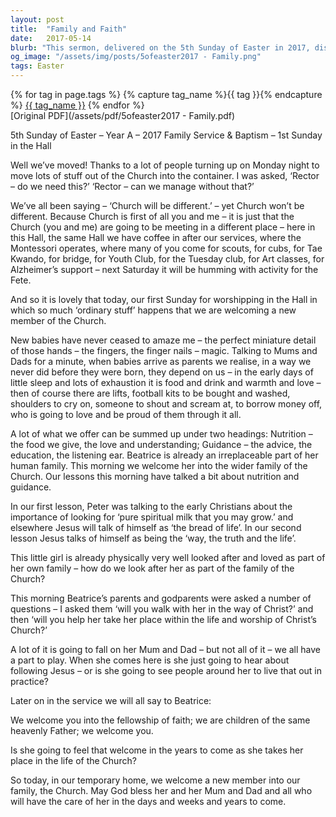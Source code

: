 ```yaml
---
layout: post
title:  "Family and Faith"
date:   2017-05-14
blurb: "This sermon, delivered on the 5th Sunday of Easter in 2017, discusses the importance of family and community in the Church. It emphasizes the role of the Church as a family, providing spiritual nutrition and guidance, and the responsibility of the congregation in nurturing new members. The sermon also highlights the significance of the physical space of the Church, as it moves into a new location."
og_image: "/assets/img/posts/5ofeaster2017 - Family.png"
tags: Easter
---    
```

<div class="tag-pills">
  {% for tag in page.tags %}
    {% capture tag_name %}{{ tag }}{% endcapture %}
    <a href="{{ site.baseurl }}/tag/{{ tag_name | slugify }}" class="tag-pill">{{ tag_name }}</a>
  {% endfor %}
</div>
[Original PDF](/assets/pdf/5ofeaster2017 - Family.pdf)

5th Sunday of Easter – Year A – 2017
Family Service & Baptism – 1st Sunday in the Hall

Well we’ve moved! Thanks to a lot of people turning up on Monday night to move lots of stuff out of the Church into the container. I was asked, ‘Rector – do we need this?’ ‘Rector – can we manage without that?’

We’ve all been saying – ‘Church will be different.’ – yet Church won’t be different. Because Church is first of all you and me – it is just that the Church (you and me) are going to be meeting in a different place – here in this Hall, the same Hall we have coffee in after our services, where the Montessori operates, where many of you come for scouts, for cubs, for Tae Kwando, for bridge, for Youth Club, for the Tuesday club, for Art classes, for Alzheimer’s support – next Saturday it will be humming with activity for the Fete.

And so it is lovely that today, our first Sunday for worshipping in the Hall in which so much ‘ordinary stuff’ happens that we are welcoming a new member of the Church.

New babies have never ceased to amaze me – the perfect miniature detail of those hands – the fingers, the finger nails – magic. Talking to Mums and Dads for a minute, when babies arrive as parents we realise, in a way we never did before they were born, they depend on us – in the early days of little sleep and lots of exhaustion it is food and drink and warmth and love – then of course there are lifts, football kits to be bought and washed, shoulders to cry on, someone to shout and scream at, to borrow money off, who is going to love and be proud of them through it all.

A lot of what we offer can be summed up under two headings: Nutrition – the food we give, the love and understanding; Guidance – the advice, the education, the listening ear. Beatrice is already an irreplaceable part of her human family. This morning we welcome her into the wider family of the Church. Our lessons this morning have talked a bit about nutrition and guidance.

In our first lesson, Peter was talking to the early Christians about the importance of looking for ‘pure spiritual milk that you may grow.’ and elsewhere Jesus will talk of himself as ‘the bread of life’. In our second lesson Jesus talks of himself as being the ‘way, the truth and the life’.

This little girl is already physically very well looked after and loved as part of her own family – how do we look after her as part of the family of the Church?

This morning Beatrice’s parents and godparents were asked a number of questions – I asked them ‘will you walk with her in the way of Christ?’ and then ‘will you help her take her place within the life and worship of Christ’s Church?’

A lot of it is going to fall on her Mum and Dad – but not all of it – we all have a part to play. When she comes here is she just going to hear about following Jesus – or is she going to see people around her to live that out in practice?

Later on in the service we will all say to Beatrice:

We welcome you into the fellowship of faith;
we are children of the same heavenly Father;
we welcome you.

Is she going to feel that welcome in the years to come as she takes her place in the life of the Church?

So today, in our temporary home, we welcome a new member into our family, the Church. May God bless her and her Mum and Dad and all who will have the care of her in the days and weeks and years to come.
